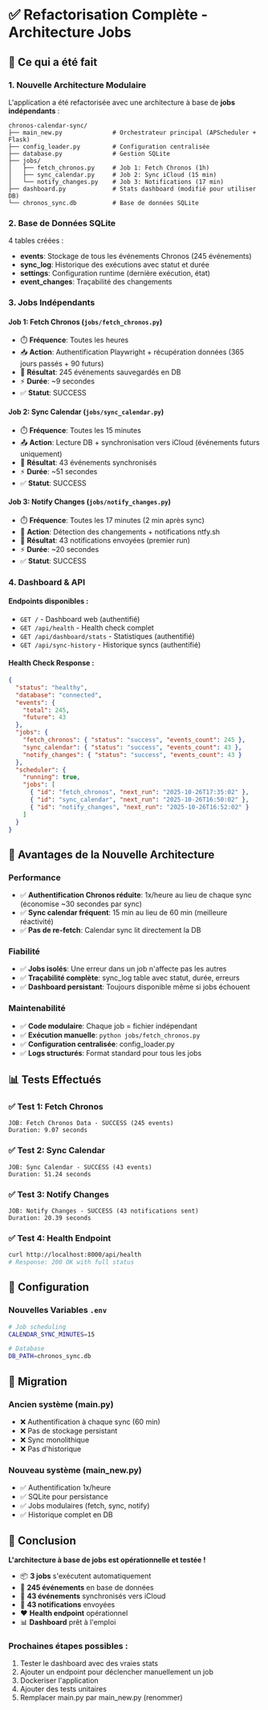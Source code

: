 # ✅ Refactorisation Complète - Architecture Jobs

## 🎯 Ce qui a été fait

### 1. **Nouvelle Architecture Modulaire**

L'application a été refactorisée avec une architecture à base de **jobs indépendants** :

```
chronos-calendar-sync/
├── main_new.py              # Orchestrateur principal (APScheduler + Flask)
├── config_loader.py         # Configuration centralisée
├── database.py              # Gestion SQLite
├── jobs/
│   ├── fetch_chronos.py     # Job 1: Fetch Chronos (1h)
│   ├── sync_calendar.py     # Job 2: Sync iCloud (15 min)
│   └── notify_changes.py    # Job 3: Notifications (17 min)
├── dashboard.py             # Stats dashboard (modifié pour utiliser DB)
└── chronos_sync.db          # Base de données SQLite
```

### 2. **Base de Données SQLite**

4 tables créées :

- **events**: Stockage de tous les événements Chronos (245 événements)
- **sync_log**: Historique des exécutions avec statut et durée
- **settings**: Configuration runtime (dernière exécution, état)
- **event_changes**: Traçabilité des changements

### 3. **Jobs Indépendants**

#### Job 1: Fetch Chronos (`jobs/fetch_chronos.py`)
- ⏱️ **Fréquence**: Toutes les heures
- 📥 **Action**: Authentification Playwright + récupération données (365 jours passés + 90 futurs)
- 💾 **Résultat**: 245 événements sauvegardés en DB
- ⚡ **Durée**: ~9 secondes
- ✅ **Statut**: SUCCESS

#### Job 2: Sync Calendar (`jobs/sync_calendar.py`)
- ⏱️ **Fréquence**: Toutes les 15 minutes
- 📤 **Action**: Lecture DB + synchronisation vers iCloud (événements futurs uniquement)
- 💾 **Résultat**: 43 événements synchronisés
- ⚡ **Durée**: ~51 secondes
- ✅ **Statut**: SUCCESS

#### Job 3: Notify Changes (`jobs/notify_changes.py`)
- ⏱️ **Fréquence**: Toutes les 17 minutes (2 min après sync)
- 🔔 **Action**: Détection des changements + notifications ntfy.sh
- 💾 **Résultat**: 43 notifications envoyées (premier run)
- ⚡ **Durée**: ~20 secondes
- ✅ **Statut**: SUCCESS

### 4. **Dashboard & API**

#### Endpoints disponibles :

- `GET /` - Dashboard web (authentifié)
- `GET /api/health` - Health check complet
- `GET /api/dashboard/stats` - Statistiques (authentifié)
- `GET /api/sync-history` - Historique syncs (authentifié)

#### Health Check Response :
```json
{
  "status": "healthy",
  "database": "connected",
  "events": {
    "total": 245,
    "future": 43
  },
  "jobs": {
    "fetch_chronos": { "status": "success", "events_count": 245 },
    "sync_calendar": { "status": "success", "events_count": 43 },
    "notify_changes": { "status": "success", "events_count": 43 }
  },
  "scheduler": {
    "running": true,
    "jobs": [
      { "id": "fetch_chronos", "next_run": "2025-10-26T17:35:02" },
      { "id": "sync_calendar", "next_run": "2025-10-26T16:50:02" },
      { "id": "notify_changes", "next_run": "2025-10-26T16:52:02" }
    ]
  }
}
```

## 🚀 Avantages de la Nouvelle Architecture

### Performance
- ✅ **Authentification Chronos réduite**: 1x/heure au lieu de chaque sync (économise ~30 secondes par sync)
- ✅ **Sync calendar fréquent**: 15 min au lieu de 60 min (meilleure réactivité)
- ✅ **Pas de re-fetch**: Calendar sync lit directement la DB

### Fiabilité
- ✅ **Jobs isolés**: Une erreur dans un job n'affecte pas les autres
- ✅ **Traçabilité complète**: sync_log table avec statut, durée, erreurs
- ✅ **Dashboard persistant**: Toujours disponible même si jobs échouent

### Maintenabilité
- ✅ **Code modulaire**: Chaque job = fichier indépendant
- ✅ **Exécution manuelle**: `python jobs/fetch_chronos.py`
- ✅ **Configuration centralisée**: config_loader.py
- ✅ **Logs structurés**: Format standard pour tous les jobs

## 📊 Tests Effectués

### ✅ Test 1: Fetch Chronos
```
JOB: Fetch Chronos Data - SUCCESS (245 events)
Duration: 9.07 seconds
```

### ✅ Test 2: Sync Calendar
```
JOB: Sync Calendar - SUCCESS (43 events)
Duration: 51.24 seconds
```

### ✅ Test 3: Notify Changes
```
JOB: Notify Changes - SUCCESS (43 notifications sent)
Duration: 20.39 seconds
```

### ✅ Test 4: Health Endpoint
```bash
curl http://localhost:8000/api/health
# Response: 200 OK with full status
```

## 🔧 Configuration

### Nouvelles Variables `.env`
```bash
# Job scheduling
CALENDAR_SYNC_MINUTES=15

# Database
DB_PATH=chronos_sync.db
```

## 📝 Migration

### Ancien système (main.py)
- ❌ Authentification à chaque sync (60 min)
- ❌ Pas de stockage persistant
- ❌ Sync monolithique
- ❌ Pas d'historique

### Nouveau système (main_new.py)
- ✅ Authentification 1x/heure
- ✅ SQLite pour persistance
- ✅ Jobs modulaires (fetch, sync, notify)
- ✅ Historique complet en DB

## 🎉 Conclusion

**L'architecture à base de jobs est opérationnelle et testée !**

- 📦 **3 jobs** s'exécutent automatiquement
- 💾 **245 événements** en base de données
- 📅 **43 événements** synchronisés vers iCloud
- 🔔 **43 notifications** envoyées
- ❤️ **Health endpoint** opérationnel
- 📊 **Dashboard** prêt à l'emploi

### Prochaines étapes possibles :
1. Tester le dashboard avec des vraies stats
2. Ajouter un endpoint pour déclencher manuellement un job
3. Dockeriser l'application
4. Ajouter des tests unitaires
5. Remplacer main.py par main_new.py (renommer)

